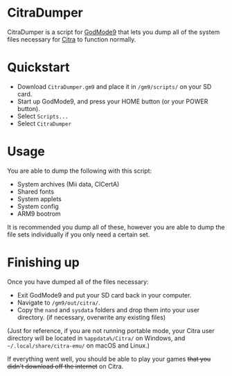 CitraDumper
===========
CitraDumper is a script for [GodMode9](https://github.com/d0k3/GodMode9) that lets you dump all of the system files necessary for [Citra](https://citra-emu.org) to function normally.

# Quickstart
* Download `CitraDumper.gm9` and place it in `/gm9/scripts/` on your SD card.
* Start up GodMode9, and press your HOME button (or your POWER button).
* Select `Scripts...`
* Select `CitraDumper`

# Usage
You are able to dump the following with this script:
* System archives (Mii data, ClCertA)
* Shared fonts
* System applets
* System config
* ARM9 bootrom

It is recommended you dump all of these, however you are able to dump the file sets individually if you only need a certain set.

# Finishing up
Once you have dumped all of the files necessary:
* Exit GodMode9 and put your SD card back in your computer.
* Navigate to `/gm9/out/citra/`.
* Copy the `nand` and `sysdata` folders and drop them into your user directory. (if necessary, overwrite any existing files)

(Just for reference, if you are not running portable mode, your Citra user directory will be located in `%appdata%/Citra/` on Windows, and `~/.local/share/citra-emu/` on macOS and Linux.)

If everything went well, you should be able to play your games ~~that you didn't download off the internet~~ on Citra.
